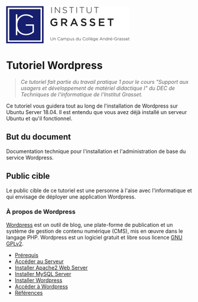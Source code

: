 ![Logo Grasset](/img/logo-grasset.png)

# Tutoriel Wordpress

> *Ce tutoriel fait partie du travail pratique 1 pour le cours "Support aux usagers et développement de matériel didactique I" du DEC de Techniques de l'informatique de  l'Institut Grasset.*

Ce tutoriel vous guidera tout au long de l'installation de Wordpress sur Ubuntu Server 18.04. Il est entendu que vous avez déjà installé un serveur Ubuntu et qu'il fonctionnel.

## But du document

Documentation technique pour l'installation et l'administration de base du service Wordpress.

## Public cible

Le public cible de ce tutoriel est une personne à l'aise avec l'informatique et qui envisage de déployer une application Wordpress.

### À propos de Wordpress

[Wordpress](https://wordpress.com/) est un outil de blog, une plate-forme de publication et un système de gestion de contenu numérique (CMS), mis en œuvre dans le langage PHP. Wordpress est un logiciel gratuit et libre sous licence [GNU GPLv2](https://www.gnu.org/licenses/old-licenses/gpl-2.0.html#SEC1).

* [Prérequis](docs/01-prerequis.md)
* [Accéder au Serveur](docs/02-acceder-serveur.md)
* [Installer Apache2 Web Server](docs/03-installer-apache2.md)
* [Installer MySQL Server](docs/04-installer-mysql.md)
* [Installer Wordpress](docs/05-installer-wordpress.md)
* [Accéder à Wordpress](docs/06-acceder-wordpress.md)
* [Références](docs/07-references.md)
